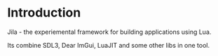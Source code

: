 # Introduction

Jila - the experiemental framework for building applications using Lua.

Its combine SDL3, Dear ImGui, LuaJIT and some other libs in one tool. 

